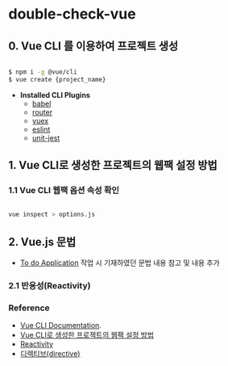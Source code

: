 # double-check-vue


## 0. Vue CLI 를 이용하여 프로젝트 생성

```bash

$ npm i -g @vue/cli
$ vue create {project_name}

```
- **Installed CLI Plugins**
    + [babel](https://github.com/vuejs/vue-cli/tree/dev/packages/%40vue/cli-plugin-babel)
    + [router](https://github.com/vuejs/vue-cli/tree/dev/packages/%40vue/cli-plugin-router)
    + [vuex](https://github.com/vuejs/vue-cli/tree/dev/packages/%40vue/cli-plugin-vuex)
    + [eslint](https://github.com/vuejs/vue-cli/tree/dev/packages/%40vue/cli-plugin-eslint)
    + [unit-jest](https://github.com/vuejs/vue-cli/tree/dev/packages/%40vue/cli-plugin-unit-jest)


## 1. Vue CLI로 생성한 프로젝트의 웹팩 설정 방법

### 1.1 Vue CLI 웹팩 옵션 속성 확인

```bash

vue inspect > options.js

```

## 2. Vue.js 문법
- [To do Application](https://github.com/holabee/LearnVueJS/tree/main/to-do-application) 작업 시 기재하였던 문법 내용 참고 및 내용 추가


### 2.1 반응성(Reactivity)





### Reference
- [Vue CLI Documentation](https://cli.vuejs.org/config/).
- [Vue CLI로 생성한 프로젝트의 웹팩 설정 방법](https://joshua1988.github.io/vue-camp/webpack/project-setup.html#vue-cli%E1%84%85%E1%85%A9-%E1%84%89%E1%85%A2%E1%86%BC%E1%84%89%E1%85%A5%E1%86%BC%E1%84%92%E1%85%A1%E1%86%AB-%E1%84%91%E1%85%B3%E1%84%85%E1%85%A9%E1%84%8C%E1%85%A6%E1%86%A8%E1%84%90%E1%85%B3%E1%84%8B%E1%85%AA-%E1%84%8B%E1%85%B0%E1%86%B8%E1%84%91%E1%85%A2%E1%86%A8%E1%84%8B%E1%85%B4-%E1%84%80%E1%85%AA%E1%86%AB%E1%84%80%E1%85%A8)
- [Reactivity](https://vuejs.org/v2/guide/reactivity.html)
- [디렉티브(directive)](https://vuejs.org/v2/guide/custom-directive.html)
